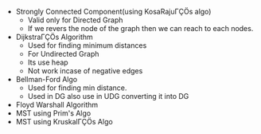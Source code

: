 - Strongly Connected Component(using KosaRajuΓÇÖs algo)
  - Valid only for Directed Graph
  - If we revers the node of the graph then we can reach to each nodes.
- DijkstraΓÇÖs Algorithm
  - Used for finding minimum distances
  - For Undirected Graph
  - Its use heap
  - Not work incase of negative edges
- Bellman-Ford Algo
  - Used for finding min distance.
  - Used in DG also use in UDG converting it into DG
- Floyd Warshall Algorithm
- MST using Prim's Algo
- MST using KruskalΓÇÖs Algo
